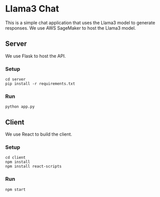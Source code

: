# Llama3 Chat
This is a simple chat application that uses the Llama3 model to generate responses.
We use AWS SageMaker to host the Llama3 model.


## Server
We use Flask to host the API.
### Setup

```
cd server
pip install -r requirements.txt
```

### Run

```
python app.py
```

## Client
We use React to build the client.
### Setup
```
cd client
npm install
npm install react-scripts
```

### Run

```
npm start
```
